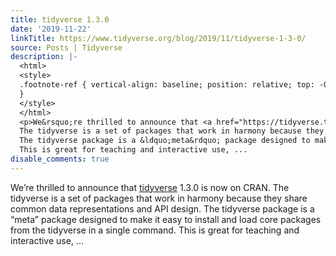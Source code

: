 ```yaml
---
title: tidyverse 1.3.0
date: '2019-11-22'
linkTitle: https://www.tidyverse.org/blog/2019/11/tidyverse-1-3-0/
source: Posts | Tidyverse
description: |-
  <html>
  <style>
  .footnote-ref { vertical-align: baseline; position: relative; top: -0.4em; font-size: smaller;
  }
  </style>
  </html>
  <p>We&rsquo;re thrilled to announce that <a href="https://tidyverse.tidyverse.org/" target="_blank" rel="noopener">tidyverse</a> 1.3.0 is now on CRAN.
  The tidyverse is a set of packages that work in harmony because they share common data representations and API design.
  The tidyverse package is a &ldquo;meta&rdquo; package designed to make it easy to install and load core packages from the tidyverse in a single command.
  This is great for teaching and interactive use, ...
disable_comments: true
---
```

<html>
<style>
.footnote-ref { vertical-align: baseline; position: relative; top: -0.4em; font-size: smaller;
}
</style>
</html>
<p>We&rsquo;re thrilled to announce that <a href="https://tidyverse.tidyverse.org/" target="_blank" rel="noopener">tidyverse</a> 1.3.0 is now on CRAN.
The tidyverse is a set of packages that work in harmony because they share common data representations and API design.
The tidyverse package is a &ldquo;meta&rdquo; package designed to make it easy to install and load core packages from the tidyverse in a single command.
This is great for teaching and interactive use, ...